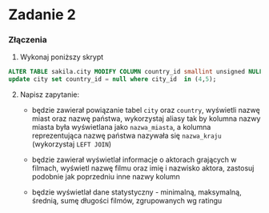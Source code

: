 # Zadanie 2

### Złączenia

1) Wykonaj poniższy skrypt

```sql
ALTER TABLE sakila.city MODIFY COLUMN country_id smallint unsigned NULL;
update city set country_id = null where city_id  in (4,5);
```

2) Napisz zapytanie:

    - będzie zawierał powiązanie tabel `city` oraz `country`, wyświetli nazwę miast oraz nazwę państwa,
      wykorzystaj aliasy tak by kolumna nazwy miasta była wyświetlana jako `nazwa_miasta`, a kolumna 
      reprezentująca nazwę państwa nazywała się `nazwa_kraju` (wykorzystaj `LEFT JOIN`)

    - będzie zawierał wyświetlał informacje o aktorach grających w filmach, wyświetl nazwę filmu oraz imię i nazwisko aktora, zastosuj podobnie jak poprzedniu inne nazwy kolumn

    - będzie wyświetlał dane statystyczny - minimalną, maksymalną, średnią, sumę długości filmów, zgrupowanych wg ratingu

